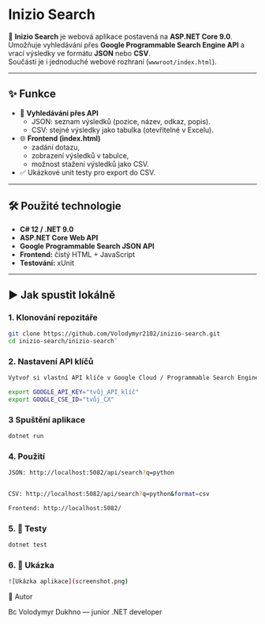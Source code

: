 # Inizio Search

🚀 **Inizio Search** je webová aplikace postavená na **ASP.NET Core 9.0**.  
Umožňuje vyhledávání přes **Google Programmable Search Engine API** a vrací výsledky ve formátu **JSON** nebo **CSV**.  
Součástí je i jednoduché webové rozhraní (`wwwroot/index.html`).

---

## ✨ Funkce

- 🔎 **Vyhledávání přes API**
  - JSON: seznam výsledků (pozice, název, odkaz, popis).
  - CSV: stejné výsledky jako tabulka (otevřitelné v Excelu).
- 🌐 **Frontend (index.html)**
  - zadání dotazu,
  - zobrazení výsledků v tabulce,
  - možnost stažení výsledků jako CSV.
- ✅ Ukázkové unit testy pro export do CSV.

---

## 🛠️ Použité technologie

- **C# 12 / .NET 9.0**  
- **ASP.NET Core Web API**  
- **Google Programmable Search JSON API**  
- **Frontend:** čistý HTML + JavaScript  
- **Testování:** xUnit  

---

## ▶️ Jak spustit lokálně



### 1. Klonování repozitáře

```bash
git clone https://github.com/Volodymyr2102/inizio-search.git
cd inizio-search/inizio-search¨
```
 

### 2. Nastavení API klíčů
```bash
Vytvoř si vlastní API klíče v Google Cloud / Programmable Search Engine.

export GOOGLE_API_KEY="tvůj_API_klíč"
export GOOGLE_CSE_ID="tvůj_CX"
```


### 3  Spuštění aplikace
```bash
dotnet run
```

### 4. Použití
```bash
JSON: http://localhost:5082/api/search?q=python


CSV: http://localhost:5082/api/search?q=python&format=csv

Frontend: http://localhost:5082/
```

### 5. 🧪 Testy
```bash
dotnet test
```
### 6. 📸 Ukázka

```bash
![Ukázka aplikace](screenshot.png)
```


📌 Autor

Bc Volodymyr Dukhno — junior .NET developer